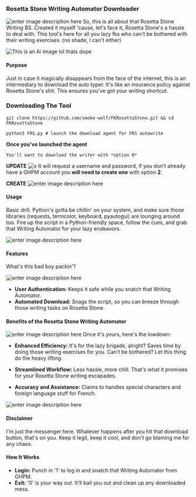 

### Rosetta Stone Writing Automator Downloader
![enter image description here](https://i.ibb.co/LRvkzb0/ezgif-4-17bdb1dbc5.gif)
So, this is all about that Rosetta Stone Writing BS. Created it myself 'cause, let's face it, Rosetta Stone's a hassle to deal with. This tool's here for all you lazy fks who can't be bothered with their writing exercises. (no shade, I can't either)

![This is an Ai image lol thats dope](https://i.imgflip.com/8bgdrt.jpg)

#### Purpose
Just in case it magically disappears from the face of the internet, this is an intermediary to download the auto typer. It's like an insurance policy against Rosetta Stone's shit. This ensures you've got your writing shortcut.


### Downloading The Tool
	git clone https://github.com/smoke-wolf/FKRosettaStone.git && cd FKRosettaStone

	python3 FRS.py # launch the download agent for FRS autowrite

**Once you've launched the agent** 
		
	You'll want to download the writer with *option 0*
 
**UPDATE**
![x](https://i.ibb.co/6wFknww/Screen-Shot-2024-01-06-at-11-17-25-AM.png)
It will request a username and password, if you don't already have a GHPM account you **will need to create one** with option **2**.

**CREATE**
![enter image description here](https://i.ibb.co/hHTHbpt/Screen-Shot-2024-01-06-at-11-19-32-AM.png)

#### Usage

Basic drill. Python's gotta be chillin' on your system, and make sure those libraries (requests, termcolor, keyboard, pyautogui) are lounging around too. Fire up the script in a Python-friendly space, follow the cues, and grab that Writing Automator for your lazy endeavors.

![enter image description here](https://i.ibb.co/N6HVCCJ/Screen-Recording-2024-01-06-at-3-26-40-AM-1.gif)
#### Features

What's this bad boy packin'?

![enter image description here](https://i.ibb.co/k156mjm/Screen-Shot-2024-01-05-at-11-22-19-PM.png)
-   **User Authentication:** Keeps it safe while you snatch that Writing Automator.
-   **Automated Download:** Snags the script, so you can breeze through those writing tasks on Rosetta Stone.

#### Benefits of the Rosetta Stone Writing Automator
![enter image description here](https://i.ibb.co/wNJ2KD9/Screen-Shot-2024-01-05-at-11-27-41-PM.png)
Once it's yours, here's the lowdown:

-   **Enhanced Efficiency:** It's for the lazy brigade, alright? Saves time by doing those writing exercises for you. Can't be bothered? Let this thing do the heavy lifting.
    
-   **Streamlined Workflow:** Less hassle, more chill. That's what it promises for your Rosetta Stone writing escapades.
    
-   **Accuracy and Assistance:** Claims to handles special characters and foreign language stuff for French.
    
![enter image description here](https://i.ibb.co/tL28Pnb/Screen-Shot-2024-01-05-at-11-49-37-PM.png)
#### Disclaimer

I'm just the messenger here. Whatever happens after you hit that download button, that's on you. Keep it legit, keep it cool, and don't go blaming me for any chaos.

#### How It Works

-   **Login:** Punch in '1' to log in and snatch that Writing Automator from GHPM.
-   **Exit:** '0' is your way out. It'll bail you out and clean up any downloaded mess.
